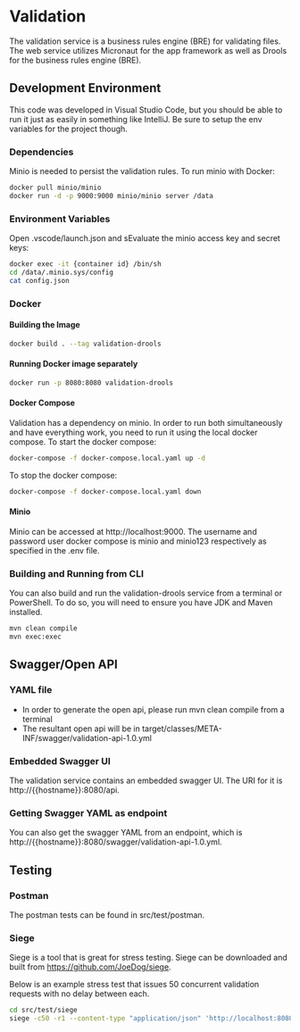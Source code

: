 # Validation #

The validation service is a business rules engine (BRE) for validating files.  The web service utilizes Micronaut for the app framework as well as Drools for the business rules engine (BRE).

## Development Environment ##

This code was developed in Visual Studio Code, but you should be able to run it just as easily in something like IntelliJ.  Be sure to setup the env variables for the project though.

### Dependencies ###

Minio is needed to persist the validation rules.  To run minio with Docker:
```bash
docker pull minio/minio
docker run -d -p 9000:9000 minio/minio server /data
```

### Environment Variables ###
Open .vscode/launch.json and sEvaluate the minio access key and secret keys:
```bash
docker exec -it {container id} /bin/sh
cd /data/.minio.sys/config
cat config.json
```

### Docker

#### Building the Image ####
```bash
docker build . --tag validation-drools
```
#### Running Docker image separately ####
```bash
docker run -p 8080:8080 validation-drools
```
#### Docker Compose ####
Validation has a dependency on minio.  In order to run both simultaneously and have everything work, you need to run it using the local docker compose.
To start the docker compose:
```bash
docker-compose -f docker-compose.local.yaml up -d
```
To stop the docker compose:
```bash
docker-compose -f docker-compose.local.yaml down
```
#### Minio ####
Minio can be accessed at http://localhost:9000.  The username and password user docker compose is minio and minio123 respectively as specified in the .env file.

### Building and Running from CLI ###
You can also build and run the validation-drools service from a terminal or PowerShell.  To do so, you will need to ensure you have JDK and Maven installed. 
```bash
mvn clean compile
mvn exec:exec
```

## Swagger/Open API ##

### YAML file ###
* In order to generate the open api, please run mvn clean compile from a terminal
* The resultant open api will be in target/classes/META-INF/swagger/validation-api-1.0.yml

### Embedded Swagger UI ###
The validation service contains an embedded swagger UI.  The URI for it is http://{{hostname}}:8080/api.

### Getting Swagger YAML as endpoint ###
You can also get the swagger YAML from an endpoint, which is http://{{hostname}}:8080/swagger/validation-api-1.0.yml.

## Testing ##

### Postman ###
The postman tests can be found in src/test/postman.

### Siege ###
Siege is a tool that is great for stress testing.  Siege can be downloaded and built from https://github.com/JoeDog/siege.

Below is an example stress test that issues 50 concurrent validation requests with no delay between each.

```bash
cd src/test/siege
siege -c50 -r1 --content-type "application/json" 'http://localhost:8080/validate/dprp/json POST < validate-body.json'
```
